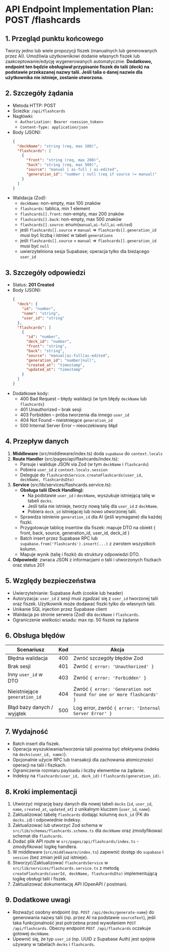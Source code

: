 # API Endpoint Implementation Plan: POST /flashcards

## 1. Przegląd punktu końcowego

Tworzy jedno lub wiele propozycji fiszek (manualnych lub generowanych przez AI). Umożliwia użytkownikowi dodanie własnych fiszek lub zaakceptowanie/edycję wygenerowanych automatycznie. **Dodatkowo, endpoint ten będzie obsługiwał przypisanie fiszek do talii (deck) na podstawie przekazanej nazwy talii. Jeśli talia o danej nazwie dla użytkownika nie istnieje, zostanie utworzona.**

## 2. Szczegóły żądania

- Metoda HTTP: POST
- Ścieżka: `/api/flashcards`
- Nagłówki:
  - `Authorization: Bearer <session_token>`
  - `Content-Type: application/json`
- Body (JSON):
  ```json
  {
    "deckName": "string (req, max 100)",
    "flashcards": [
      {
        "front": "string (req, max 200)",
        "back": "string (req, max 500)",
        "source": "manual | ai-full | ai-edited",
        "generation_id": "number | null (req if source != manual)"
      }
    ]
  }
  ```
- Walidacja (Zod):
  - `deckName`: non-empty, max 100 znaków
  - `flashcards`: tablica, min 1 element
  - `flashcards[].front`: non-empty, max 200 znaków
  - `flashcards[].back`: non-empty, max 500 znaków
  - `flashcards[].source`: enum(`manual`,`ai-full`,`ai-edited`)
  - jeśli `flashcards[].source` ≠ `manual` ⇒ `flashcards[].generation_id` musi być liczbą i istnieć w tabeli `generations`
  - jeśli `flashcards[].source` = `manual` ⇒ `flashcards[].generation_id` musi być `null`
  - uwierzytelniona sesja Supabase; operacja tylko dla bieżącego `user_id`

## 3. Szczegóły odpowiedzi

- Status: **201 Created**
- Body (JSON):
  ```json
  {
    "deck": {
      "id": "number",
      "name": "string",
      "user_id": "string" 
    },
    "flashcards": [
      {
        "id": "number",
        "deck_id": "number",
        "front": "string",
        "back": "string",
        "source": "manual|ai-full|ai-edited",
        "generation_id": "number|null",
        "created_at": "timestamp",
        "updated_at": "timestamp"
      }
    ]
  }
  ```
- Dodatkowe kody:
  - 400 Bad Request – błędy walidacji (w tym błędy `deckName` lub `flashcards`)
  - 401 Unauthorized – brak sesji
  - 403 Forbidden – próba tworzenia dla innego `user_id`
  - 404 Not Found – nieistniejące `generation_id`
  - 500 Internal Server Error – nieoczekiwany błąd

## 4. Przepływ danych

1. **Middleware** (src/middleware/index.ts) doda `supabase` do `context.locals`
2. **Route Handler** (src/pages/api/flashcards/index.ts):
   - Parsuje i waliduje JSON via Zod (w tym `deckName` i `flashcards`)
   - Pobiera `user_id` z `context.locals.session`
   - Deleguje do `flashcardsService.createFlashcards(user_id, deckName, flashcardsDto)`
3. **Service** (src/lib/services/flashcards.service.ts):
   - **Obsługa talii (Deck Handling)**:
     - Na podstawie `user_id` i `deckName`, wyszukuje istniejącą talię w tabeli `decks`.
     - Jeśli talia nie istnieje, tworzy nową talię dla `user_id` z `deckName`.
     - Pobiera `deck_id` istniejącej lub nowo utworzonej talii.
   - Sprawdza istnienie `generation_id` dla AI (jeśli wymagane) dla każdej fiszki.
   - Przygotowuje tablicę insertów dla fiszek: mapuje DTO na obiekt { front, back, source, generation_id, user_id, deck_id }
   - Batch insert przez Supabase RPC lub `supabase.from('flashcards').insert(...)` z zwrotem wszystkich kolumn.
   - Mapuje wynik (talię i fiszki) do struktury odpowiedzi DTO.
4. **Odpowiedź**: zwraca JSON z informacjami o talii i utworzonych fiszkach oraz status 201

## 5. Względy bezpieczeństwa

- Uwierzytelnianie: Supabase Auth (cookie lub header)
- Autoryzacja: `user_id` z sesji musi zgadzać się z `user_id` tworzonej talii oraz fiszek. Użytkownik może dodawać fiszki tylko do własnych talii.
- Unikanie SQL injection przez Supabase client
- Walidacja po stronie serwera (Zod) dla `deckName` i `flashcards`.
- Ograniczenie wielkości wsadu: max np. 50 fiszek na żądanie

## 6. Obsługa błędów

| Scenariusz                    | Kod | Akcja                                                 |
| ----------------------------- | --- | ----------------------------------------------------- |
| Błędna walidacja              | 400 | Zwróć szczegóły błędów Zod                            |
| Brak sesji                    | 401 | Zwróć `{ error: 'Unauthorized' }`                     |
| Inny `user_id` w DTO          | 403 | Zwróć `{ error: 'Forbidden' }`                        |
| Nieistniejące `generation_id` | 404 | Zwróć `{ error: 'Generation not found for one or more flashcards' }` |
| Błąd bazy danych / wyjątek    | 500 | Log error, zwróć `{ error: 'Internal Server Error' }` |

## 7. Wydajność

- Batch insert dla fiszek.
- Operacja wyszukiwania/tworzenia talii powinna być efektywna (indeks na `decks(user_id, name)`).
- Opcjonalnie użycie RPC lub transakcji dla zachowania atomiczności operacji na talii i fiszkach.
- Ograniczenie rozmiaru payloadu i liczby elementów na żądanie.
- Indeksy na `flashcards(user_id, deck_id)` i `flashcards(generation_id)`.

## 8. Kroki implementacji

1. Utworzyć migrację bazy danych dla nowej tabeli `decks` (`id`, `user_id`, `name`, `created_at`, `updated_at`) z unikalnym kluczem (`user_id`, `name`).
2. Zaktualizować tabelę `flashcards` dodając kolumnę `deck_id` (FK do `decks.id`) i odpowiednie indeksy.
3. Zaktualizować lub utworzyć Zod schema w `src/lib/schemas/flashcards.schema.ts` dla `deckName` oraz zmodyfikować schemat dla `flashcards`.
4. Dodać plik API route w `src/pages/api/flashcards/index.ts` - zmodyfikować logikę handlera.
5. W middleware (`src/middleware/index.ts`) zapewnić dostęp do `supabase` i `session` (bez zmian jeśli już istnieje).
6. Stworzyć/Zaktualizować `flashcardsService` w `src/lib/services/flashcards.service.ts` z metodą `createFlashcards(userId, deckName, flashcardsDto)` implementującą logikę obsługi talii i fiszek.
7. Zaktualizować dokumentację API (OpenAPI / postman).

## 9. Dodatkowe uwagi

- Rozważyć osobny endpoint (np. `POST /api/decks/generate-name`) do generowania nazwy talii (np. przez AI na podstawie `sourceText`), jeśli taka funkcjonalność jest potrzebna przed wywołaniem `POST /api/flashcards`. Obecny endpoint `POST /api/flashcards` oczekuje gotowej `deckName`.
- Upewnić się, że typ `user_id` (np. UUID z Supabase Auth) jest spójnie używany w tabelach `decks` i `flashcards`.
